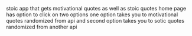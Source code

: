 stoic app that gets motivational quotes as well as stoic quotes 
home page has option to click on two options 
one option takes you to motivational quotes randomized from api 
and second option takes you to sotic quotes randomized from another api 

